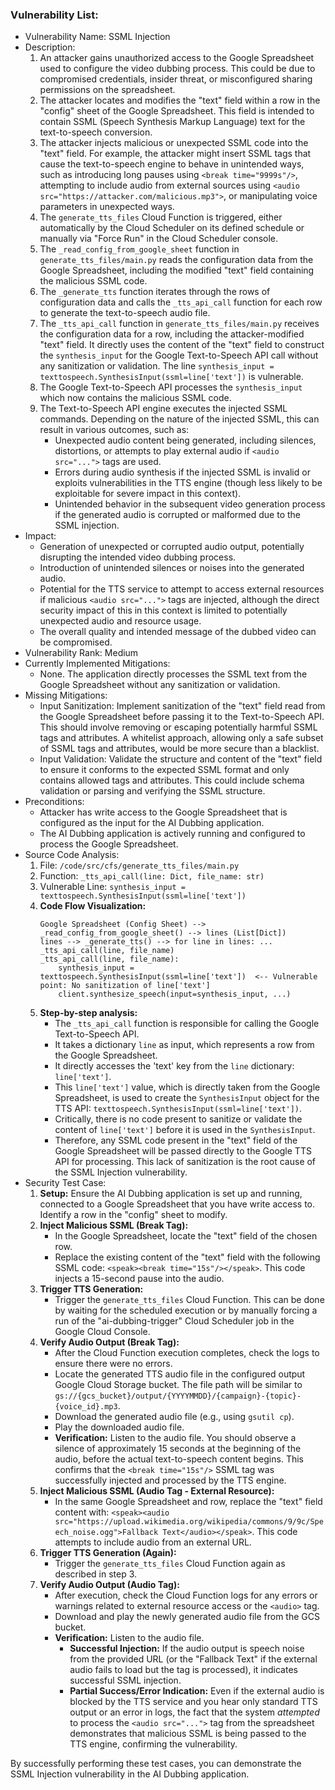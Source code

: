 ### Vulnerability List:

- Vulnerability Name: SSML Injection
- Description:
    1. An attacker gains unauthorized access to the Google Spreadsheet used to configure the video dubbing process. This could be due to compromised credentials, insider threat, or misconfigured sharing permissions on the spreadsheet.
    2. The attacker locates and modifies the "text" field within a row in the "config" sheet of the Google Spreadsheet. This field is intended to contain SSML (Speech Synthesis Markup Language) text for the text-to-speech conversion.
    3. The attacker injects malicious or unexpected SSML code into the "text" field. For example, the attacker might insert SSML tags that cause the text-to-speech engine to behave in unintended ways, such as introducing long pauses using `<break time="9999s"/>`, attempting to include audio from external sources using `<audio src="https://attacker.com/malicious.mp3">`, or manipulating voice parameters in unexpected ways.
    4. The `generate_tts_files` Cloud Function is triggered, either automatically by the Cloud Scheduler on its defined schedule or manually via "Force Run" in the Cloud Scheduler console.
    5. The `_read_config_from_google_sheet` function in `generate_tts_files/main.py` reads the configuration data from the Google Spreadsheet, including the modified "text" field containing the malicious SSML code.
    6. The `_generate_tts` function iterates through the rows of configuration data and calls the `_tts_api_call` function for each row to generate the text-to-speech audio file.
    7. The `_tts_api_call` function in `generate_tts_files/main.py` receives the configuration data for a row, including the attacker-modified "text" field. It directly uses the content of the "text" field to construct the `synthesis_input` for the Google Text-to-Speech API call without any sanitization or validation. The line `synthesis_input = texttospeech.SynthesisInput(ssml=line['text'])` is vulnerable.
    8. The Google Text-to-Speech API processes the `synthesis_input` which now contains the malicious SSML code.
    9. The Text-to-Speech API engine executes the injected SSML commands. Depending on the nature of the injected SSML, this can result in various outcomes, such as:
        - Unexpected audio content being generated, including silences, distortions, or attempts to play external audio if `<audio src="...">` tags are used.
        - Errors during audio synthesis if the injected SSML is invalid or exploits vulnerabilities in the TTS engine (though less likely to be exploitable for severe impact in this context).
        - Unintended behavior in the subsequent video generation process if the generated audio is corrupted or malformed due to the SSML injection.
- Impact:
    - Generation of unexpected or corrupted audio output, potentially disrupting the intended video dubbing process.
    - Introduction of unintended silences or noises into the generated audio.
    - Potential for the TTS service to attempt to access external resources if malicious `<audio src="...">` tags are injected, although the direct security impact of this in this context is limited to potentially unexpected audio and resource usage.
    - The overall quality and intended message of the dubbed video can be compromised.
- Vulnerability Rank: Medium
- Currently Implemented Mitigations:
    - None. The application directly processes the SSML text from the Google Spreadsheet without any sanitization or validation.
- Missing Mitigations:
    - Input Sanitization: Implement sanitization of the "text" field read from the Google Spreadsheet before passing it to the Text-to-Speech API. This should involve removing or escaping potentially harmful SSML tags and attributes. A whitelist approach, allowing only a safe subset of SSML tags and attributes, would be more secure than a blacklist.
    - Input Validation: Validate the structure and content of the "text" field to ensure it conforms to the expected SSML format and only contains allowed tags and attributes. This could include schema validation or parsing and verifying the SSML structure.
- Preconditions:
    - Attacker has write access to the Google Spreadsheet that is configured as the input for the AI Dubbing application.
    - The AI Dubbing application is actively running and configured to process the Google Spreadsheet.
- Source Code Analysis:
    1. File: `/code/src/cfs/generate_tts_files/main.py`
    2. Function: `_tts_api_call(line: Dict, file_name: str)`
    3. Vulnerable Line: `synthesis_input = texttospeech.SynthesisInput(ssml=line['text'])`
    4. **Code Flow Visualization:**
        ```
        Google Spreadsheet (Config Sheet) --> _read_config_from_google_sheet() --> lines (List[Dict])
        lines --> _generate_tts() --> for line in lines: ... _tts_api_call(line, file_name)
        _tts_api_call(line, file_name):
            synthesis_input = texttospeech.SynthesisInput(ssml=line['text'])  <-- Vulnerable point: No sanitization of line['text']
            client.synthesize_speech(input=synthesis_input, ...)
        ```
    5. **Step-by-step analysis:**
        - The `_tts_api_call` function is responsible for calling the Google Text-to-Speech API.
        - It takes a dictionary `line` as input, which represents a row from the Google Spreadsheet.
        - It directly accesses the 'text' key from the `line` dictionary: `line['text']`.
        - This `line['text']` value, which is directly taken from the Google Spreadsheet, is used to create the `SynthesisInput` object for the TTS API: `texttospeech.SynthesisInput(ssml=line['text'])`.
        - Critically, there is no code present to sanitize or validate the content of `line['text']` before it is used in the `SynthesisInput`.
        - Therefore, any SSML code present in the "text" field of the Google Spreadsheet will be passed directly to the Google TTS API for processing. This lack of sanitization is the root cause of the SSML Injection vulnerability.
- Security Test Case:
    1. **Setup:** Ensure the AI Dubbing application is set up and running, connected to a Google Spreadsheet that you have write access to. Identify a row in the "config" sheet to modify.
    2. **Inject Malicious SSML (Break Tag):**
        - In the Google Spreadsheet, locate the "text" field of the chosen row.
        - Replace the existing content of the "text" field with the following SSML code: `<speak><break time="15s"/></speak>`. This code injects a 15-second pause into the audio.
    3. **Trigger TTS Generation:**
        - Trigger the `generate_tts_files` Cloud Function. This can be done by waiting for the scheduled execution or by manually forcing a run of the "ai-dubbing-trigger" Cloud Scheduler job in the Google Cloud Console.
    4. **Verify Audio Output (Break Tag):**
        - After the Cloud Function execution completes, check the logs to ensure there were no errors.
        - Locate the generated TTS audio file in the configured output Google Cloud Storage bucket. The file path will be similar to `gs://{gcs_bucket}/output/{YYYYMMDD}/{campaign}-{topic}-{voice_id}.mp3`.
        - Download the generated audio file (e.g., using `gsutil cp`).
        - Play the downloaded audio file.
        - **Verification:** Listen to the audio file. You should observe a silence of approximately 15 seconds at the beginning of the audio, before the actual text-to-speech content begins. This confirms that the `<break time="15s"/>` SSML tag was successfully injected and processed by the TTS engine.
    5. **Inject Malicious SSML (Audio Tag - External Resource):**
        - In the same Google Spreadsheet and row, replace the "text" field content with: `<speak><audio src="https://upload.wikimedia.org/wikipedia/commons/9/9c/Speech_noise.ogg">Fallback Text</audio></speak>`. This code attempts to include audio from an external URL.
    6. **Trigger TTS Generation (Again):**
        - Trigger the `generate_tts_files` Cloud Function again as described in step 3.
    7. **Verify Audio Output (Audio Tag):**
        - After execution, check the Cloud Function logs for any errors or warnings related to external resource access or the `<audio>` tag.
        - Download and play the newly generated audio file from the GCS bucket.
        - **Verification:** Listen to the audio file.
            - **Successful Injection:** If the audio output is speech noise from the provided URL (or the "Fallback Text" if the external audio fails to load but the tag is processed), it indicates successful SSML injection.
            - **Partial Success/Error Indication:** Even if the external audio is blocked by the TTS service and you hear only standard TTS output or an error in logs, the fact that the system *attempted* to process the `<audio src="...">` tag from the spreadsheet demonstrates that malicious SSML is being passed to the TTS engine, confirming the vulnerability.

By successfully performing these test cases, you can demonstrate the SSML Injection vulnerability in the AI Dubbing application.